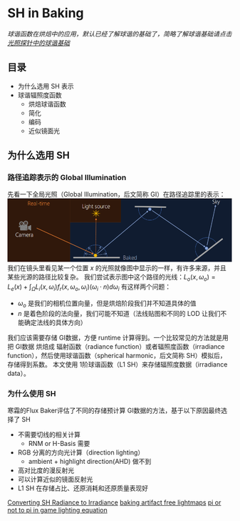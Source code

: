 # SH in Baking
*球谐函数在烘焙中的应用，默认已经了解球谐的基础了，简略了解球谐基础请点击[光照探针中的球谐基础](../LightProbe/LightProbe.md)*

## 目录
+ 为什么选用 SH 表示
+ 球谐辐照度函数
    + 烘焙球谐函数
    + 简化
    + 编码
    + 近似镜面光

## 为什么选用 SH
### 路径追踪表示的 Global Illumination
先看一下全局光照（Global Illumination，后文简称 GI）在路径追踪里的表示：
![GI_in_path_tracing](./images/GI_in_path_tracing.png)
我们在镜头里看见某一个位置 $x$ 的光照就像图中显示的一样，有许多来源，并且某些光源的路径比较复杂。
我们尝试表示图中这个路径的光线：$L_o(x, \omega_o) = L_e(x) + \int_{\Omega}{L_i(x, \omega_i)f_r(x, \omega_o, \omega_i)(\omega_i \cdot n)d\omega_i}$
有这样两个问题：
+ $\omega_o$ 是我们的相机位置向量，但是烘焙阶段我们并不知道具体的值
+ $n$ 是着色阶段的法向量，我们可能不知道（法线贴图和不同的 LOD 让我们不能确定法线的具体方向）

我们应该需要存储 GI数据，方便 runtime 计算得到。一个比较常见的方法就是用把 GI数据 烘焙成 辐射函数（radiance function）或者辐照度函数（irradiance function），然后使用球谐函数（spherical harmonic，后文简称 SH）模拟后，存储得到系数。
本文使用 1阶球谐函数（L1 SH）来存储辐照度数据（irradiance data）。

### 为什么使用 SH
寒霜的Flux Baker评估了不同的存储预计算 GI数据的方法，基于以下原因最终选择了 SH
+ 不需要切线的相关计算
    + RNM or H-Basis 需要
+ RGB 分离的方向光计算（direction lighting）
    + ambient + highlight direction(AHD) 做不到
+ 高对比度的漫反射光
+ 可以计算近似的镜面反射光
+ L1 SH 在存储占比、还原消耗和还原质量表现好

[Converting SH Radiance to Irradiance](https://grahamhazel.com/blog/2017/12/22/converting-sh-radiance-to-irradiance/)
[baking artifact free lightmaps](https://ndotl.wordpress.com/2018/08/29/baking-artifact-free-lightmaps/)
[pi or not to pi in game lighting equation](https://seblagarde.wordpress.com/2012/01/08/pi-or-not-to-pi-in-game-lighting-equation/)